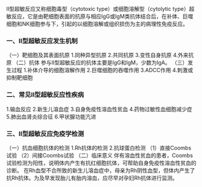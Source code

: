 


Ⅱ型超敏反应又称细胞毒型（cytotoxic type）或细胞溶解型（cytolytic type）超敏反应，它是由靶细胞表面的抗原与相应IgG或IgM类抗体结合后，在补体、巨噬细胞和NK细胞参与下，引起的以细胞溶解或组织损伤为主的病理性免疫反应。

### 一、Ⅱ型超敏反应发生机制
（一）靶细胞及其表面抗原
1.同种异型抗原
2.共同抗原
3.变性自身抗原
4.外来抗原
（二）抗体
参与Ⅱ型超敏反应的抗体主要是IgG和IgM，少数为IgA。
（三）发生过程
1.补体介导的细胞溶解作用
2.巨噬细胞的吞噬作用
3.ADCC作用
4.刺激或抑制靶细胞

### 二、常见Ⅱ型超敏反应性疾病
1.输血反应
2.新生儿溶血症
3.自身免疫性溶血性贫血
4.药物过敏性血细胞减少症
5.肺出血肾炎综合征
6.甲状腺功能亢进

### 三、Ⅱ型超敏反应免疫学检测
（一）抗血细胞抗体的检测
1.Rh抗体的检测
2.抗球蛋白检测
（1）直接Coombs试验
（2）间接Coombs试验
（二）临床意义
伴有溶血性贫血的患者，Coombs试验检测为阳性，说明体内产生有抗红细胞抗体，可帮助自身免疫性溶血性贫血的诊断。
在Rh血型不合所致的新生儿溶血症中，母亲为Rh阴性血型，但体内产生了抗Rh抗体。为及早发现胎儿有胎内溶血，应尽早对孕妇Rh抗体进行监测。
